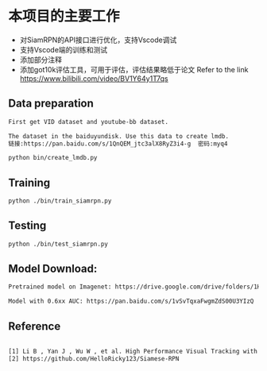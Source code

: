 
# 本项目的主要工作
- 对SiamRPN的API接口进行优化，支持Vscode调试
- 支持Vscode端的训练和测试
- 添加部分注释
- 添加got10k评估工具，可用于评估，评估结果略低于论文
Refer to the link https://www.bilibili.com/video/BV1Y64y1T7qs 

## Data preparation
```bash
First get VID dataset and youtube-bb dataset. 

The dataset in the baiduyundisk. Use this data to create lmdb.
链接:https://pan.baidu.com/s/1QnQEM_jtc3alX8RyZ3i4-g  密码:myq4

python bin/create_lmdb.py
```
## Training
```bash
python ./bin/train_siamrpn.py 
```
## Testing
```bash
python ./bin/test_siamrpn.py 
```

## Model Download:
```bash
Pretrained model on Imagenet: https://drive.google.com/drive/folders/1HJOvl_irX3KFbtfj88_FVLtukMI1GTCR

Model with 0.6xx AUC: https://pan.baidu.com/s/1vSvTqxaFwgmZdS00U3YIzQ  keyword:v91k
```
## Reference
```bash

[1] Li B , Yan J , Wu W , et al. High Performance Visual Tracking with Siamese Region Proposal Network[C]// 2018 IEEE/CVF Conference on Computer Vision and Pattern Recognition (CVPR). IEEE, 2018.
[2] https://github.com/HelloRicky123/Siamese-RPN
```
